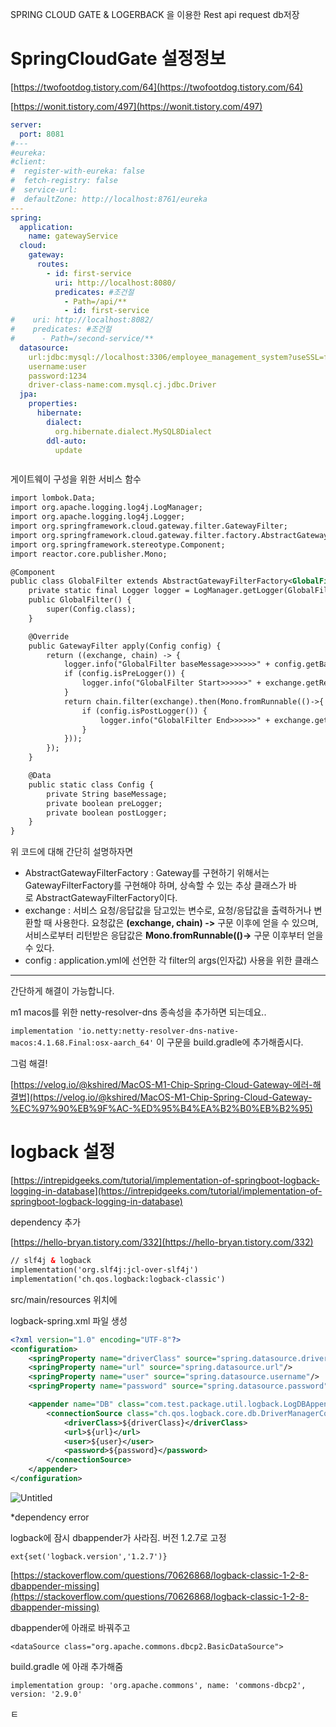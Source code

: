 SPRING CLOUD GATE & LOGERBACK 을 이용한 Rest api request db저장




# SpringCloudGate 설정정보
 
[https://twofootdog.tistory.com/64](https://twofootdog.tistory.com/64)

[https://wonit.tistory.com/497](https://wonit.tistory.com/497)

```yaml
server:
  port: 8081
#---
#eureka:
#client:
#  register-with-eureka: false
#  fetch-registry: false
#  service-url:
#  defaultZone: http://localhost:8761/eureka
---
spring:
  application:
    name: gatewayService
  cloud:
    gateway:
      routes:
        - id: first-service
          uri: http://localhost:8080/
          predicates: #조건절
            - Path=/api/**
            - id: first-service
#    uri: http://localhost:8082/
#    predicates: #조건절
#      - Path=/second-service/**
  datasource:
    url:jdbc:mysql://localhost:3306/employee_management_system?useSSL=false
    username:user
    password:1234
    driver-class-name:com.mysql.cj.jdbc.Driver
  jpa:
    properties:
      hibernate:
        dialect:
          org.hibernate.dialect.MySQL8Dialect
        ddl-auto:
          update

```

```xml

```

게이트웨이 구성을 위한 서비스 함수

```xml
import lombok.Data;
import org.apache.logging.log4j.LogManager;
import org.apache.logging.log4j.Logger;
import org.springframework.cloud.gateway.filter.GatewayFilter;
import org.springframework.cloud.gateway.filter.factory.AbstractGatewayFilterFactory;
import org.springframework.stereotype.Component;
import reactor.core.publisher.Mono;

@Component
public class GlobalFilter extends AbstractGatewayFilterFactory<GlobalFilter.Config> {
    private static final Logger logger = LogManager.getLogger(GlobalFilter.class);
    public GlobalFilter() {
        super(Config.class);
    }

    @Override
    public GatewayFilter apply(Config config) {
        return ((exchange, chain) -> {
            logger.info("GlobalFilter baseMessage>>>>>>" + config.getBaseMessage());
            if (config.isPreLogger()) {
                logger.info("GlobalFilter Start>>>>>>" + exchange.getRequest());
            }
            return chain.filter(exchange).then(Mono.fromRunnable(()->{
                if (config.isPostLogger()) {
                    logger.info("GlobalFilter End>>>>>>" + exchange.getResponse());
                }
            }));
        });
    }

    @Data
    public static class Config {
        private String baseMessage;
        private boolean preLogger;
        private boolean postLogger;
    }
}
```

위 코드에 대해 간단히 설명하자면

- AbstractGatewayFilterFactory : Gateway를 구현하기 위해서는 GatewayFilterFactory를 구현해야 하며, 상속할 수 있는 추상 클래스가 바로 AbstractGatewayFilterFactory이다.
- exchange : 서비스 요청/응답값을 담고있는 변수로, 요청/응답값을 출력하거나 변환할 때 사용한다. 요청값은 **(exchange, chain) ->** 구문 이후에 얻을 수 있으며, 서비스로부터 리턴받은 응답값은 **Mono.fromRunnable(()->** 구문 이후부터 얻을 수 있다.
- config : application.yml에 선언한 각 filter의 args(인자값) 사용을 위한 클래스

---

간단하게 해결이 가능합니다.

m1 macos를 위한 netty-resolver-dns 종속성을 추가하면 되는데요..

`implementation 'io.netty:netty-resolver-dns-native-macos:4.1.68.Final:osx-aarch_64'` 이 구문을 build.gradle에 추가해줍시다.

그럼 해결!

[https://velog.io/@kshired/MacOS-M1-Chip-Spring-Cloud-Gateway-에러-해결법](https://velog.io/@kshired/MacOS-M1-Chip-Spring-Cloud-Gateway-%EC%97%90%EB%9F%AC-%ED%95%B4%EA%B2%B0%EB%B2%95)

# logback 설정 

[https://intrepidgeeks.com/tutorial/implementation-of-springboot-logback-logging-in-database](https://intrepidgeeks.com/tutorial/implementation-of-springboot-logback-logging-in-database)

dependency 추가

[https://hello-bryan.tistory.com/332](https://hello-bryan.tistory.com/332)

```xml
// slf4j & logback
implementation('org.slf4j:jcl-over-slf4j')
implementation('ch.qos.logback:logback-classic')
```

src/main/resources 위치에

logback-spring.xml  파일 생성

```xml
<?xml version="1.0" encoding="UTF-8"?>
<configuration>
    <springProperty name="driverClass" source="spring.datasource.driver-class-name"/>
    <springProperty name="url" source="spring.datasource.url"/>
    <springProperty name="user" source="spring.datasource.username"/>
    <springProperty name="password" source="spring.datasource.password"/>

    <appender name="DB" class="com.test.package.util.logback.LogDBAppender">
        <connectionSource class="ch.qos.logback.core.db.DriverManagerConnectionSource">
            <driverClass>${driverClass}</driverClass>
            <url>${url}</url>
            <user>${user}</user>
            <password>${password}</password>
        </connectionSource>
    </appender>
</configuration>
```

![Untitled](https://s3-us-west-2.amazonaws.com/secure.notion-static.com/7c93b8de-0631-4043-b6f0-8240a0d47a63/Untitled.png)

*dependency error

logback에  잠시 dbappender가 사라짐. 버전 1.2.7로 고정

`ext{set('logback.version','1.2.7')}`

[https://stackoverflow.com/questions/70626868/logback-classic-1-2-8-dbappender-missing](https://stackoverflow.com/questions/70626868/logback-classic-1-2-8-dbappender-missing)

dbappender에  아래로 바꿔주고

`<dataSource class="org.apache.commons.dbcp2.BasicDataSource">`

build.gradle 에 아래 추가해줌

`implementation group: 'org.apache.commons', name: 'commons-dbcp2', version: '2.9.0'`

ㅌ
